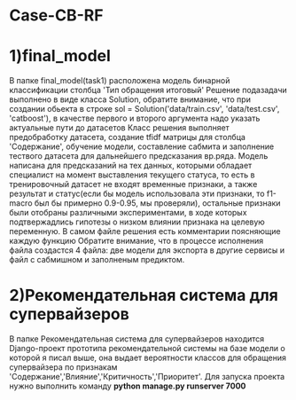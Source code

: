 # Case-CB-RF
# 1)final_model
   В папке final_model(task1) расположена модель бинарной классификации столбца 'Тип обращения итоговый'
   Решение подазадачи выполнено в виде класса Solution, обратите внимание, что при создании обьекта в строке
   sol = Solution('data/train.csv', 'data/test.csv', 'catboost'), в качестве первого и второго аргумента надо указать актуальные пути до датасетов
   Класс решения выполняет предобработку датасета, создание tfidf матрицы для столбца 'Содержание', обучение модели, 
   составление сабмита и заполнение тествого датасета для дальнейшего предсказания вр.ряда.
   Модель написана для предсказаний на тех данных, которыми обладает 
   специалист на момент выставления текущего статуса,
   то есть в тренировочный датасет не входят временные признаки, 
   а также результат и статус(если бы модель использовала эти признаки, 
   то f1-macro был бы примерно 0.9-0.95, мы проверяли), остальные признаки были отобраны 
   различными экспериментами, в ходе которых подтвержадлись гипотезы о низком влиянии 
   признака на целевую переменную.
   В самом файле решения есть комментарии поясняющие каждую функцию
   Обратите внимание, что в процессе исполнения файла создастся 4 файла: две модели для экспорта в другие сервисы и файл с сабмишном и заполненым предиктом.
# 2)Рекомендательная система для супервайзеров
   В папке Рекомендательная система для супервайзеров находится Django-проект прототипа рекомендательной системы на базе модели о которой я писал выше, 
   она выдает вероятности классов для обращения супервайзера по признакам 'Содержание','Влияние','Критичность','Приоритет'. Для запуска проекта нужно выполнить команду **python manage.py runserver    7000**
